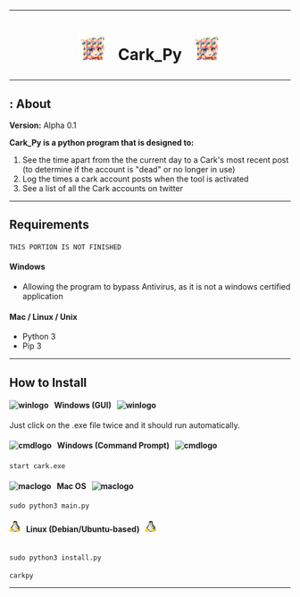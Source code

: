 --------------------------------------------

# <p align="center"> <img src="https://raw.githubusercontent.com/Lin8x/cark_py/master/images/python_cark.png" alt="carklogo" width="50" height="50"> &nbsp; Cark_Py &nbsp; <img src="https://raw.githubusercontent.com/Lin8x/cark_py/master/images/python_cark.png" alt="carklogo" width="50" height="50">

--------------------------------------------

## : About

**Version:** Alpha 0.1

**Cark_Py is a python program that is designed to:**
1. See the time apart from the the current day to a Cark's most recent post (to determine if the account is "dead" or no longer in use)
2. Log the times a cark account posts when the tool is activated
3. See a list of all the Cark accounts on twitter

--------------------------------------------

## Requirements
``` THIS PORTION IS NOT FINISHED ```

#### Windows
- Allowing the program to bypass Antivirus, as it is not a windows certified application

#### Mac / Linux / Unix
- Python 3
- Pip 3

--------------------------------------------

## How to Install

#### <img src="https://raw.githubusercontent.com/Lin8x/cark_py/master/images/win.png" alt="winlogo" width="20" height="20"> &nbsp; Windows (GUI) &nbsp; <img src="https://raw.githubusercontent.com/Lin8x/cark_py/master/images/win.png" alt="winlogo" width="20" height="20">

Just click on the .exe file twice and it should run automatically.

#### <img src="https://raw.githubusercontent.com/Lin8x/cark_py/master/images/cmdline.png" alt="cmdlogo" width="20" height="20"> &nbsp; Windows (Command Prompt) &nbsp; <img src="https://raw.githubusercontent.com/Lin8x/cark_py/master/images/cmdline.png" alt="cmdlogo" width="20" height="20">

```start cark.exe```

#### <img src="https://raw.githubusercontent.com/Lin8x/cark_py/master/images/apple.png" alt="maclogo" width="20" height="20"> &nbsp; Mac OS &nbsp; <img src="https://raw.githubusercontent.com/Lin8x/cark_py/master/images/apple.png" alt="maclogo" width="20" height="20">

```cd PATH/TO/DIRECTORY/OF/PROJECT
sudo python3 main.py
```

#### <img src="https://raw.githubusercontent.com/Lin8x/cark_py/master/images/linux.png" alt="linuxlogo" width="20" height="20"> &nbsp; Linux (Debian/Ubuntu-based) &nbsp; <img src="https://raw.githubusercontent.com/Lin8x/cark_py/master/images/linux.png" alt="linuxlogo" width="20" height="20">

```cd PATH/TO/DIRECTORY/OF/PROJECT 

sudo python3 install.py

carkpy
```

--------------------------------------------
